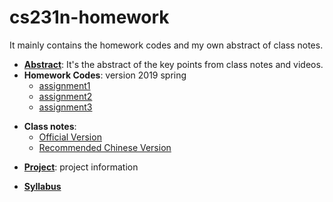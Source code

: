 # cs231n-homework
It mainly contains the homework codes and my own abstract of class notes.
- [**Abstract**](https://github.com/Liang-ZX/liangzx-cs231n/blob/master/abstract.md): It's the abstract of the key points from class notes and videos.
- **Homework Codes**: version 2019 spring
    + [assignment1](https://github.com/Liang-ZX/liangzx-cs231n/tree/master/assignment1)
    - [assignment2](https://github.com/Liang-ZX/liangzx-cs231n/tree/master/assignment2)
    + [assignment3](https://github.com/Liang-ZX/liangzx-cs231n/tree/master/assignment3)
+ **Class notes**: 
    - [Official Version](http://cs231n.github.io/)
    + [Recommended Chinese Version](https://zhuanlan.zhihu.com/p/21930884)
- [**Project**](http://cs231n.stanford.edu/project.html): project information
+ [**Syllabus**](http://cs231n.stanford.edu/syllabus.html)

